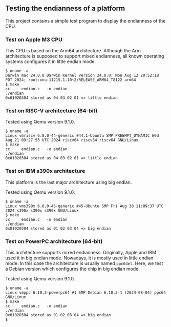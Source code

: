 ## Testing the endianness of a platform

This project contains a simple test program to display the endianness of the CPU.

### Test on Apple M3 CPU

This CPU is based on the Arm64 architecture. Although the Arm architecture is supposed to
support mixed endianness, all known operating systems configures it in little endian mode.

~~~
$ uname -a
Darwin mac 24.0.0 Darwin Kernel Version 24.0.0: Mon Aug 12 20:52:18 PDT 2024; root:xnu-11215.1.10~2/RELEASE_ARM64_T8122 arm64
$ make
cc     endian.c   -o endian
./endian
0x01020304 stored as 04 03 02 01 => little endian
~~~

### Test on RISC-V architecture (64-bit)

Tested using Qemu version 9.1.0.

~~~
$ uname -a
Linux vmriscv 6.8.0-44-generic #44.1-Ubuntu SMP PREEMPT_DYNAMIC Wed Aug 21 09:27:53 UTC 2024 riscv64 riscv64 riscv64 GNU/Linux
$ make
cc     endian.c   -o endian
./endian
0x01020304 stored as 04 03 02 01 => little endian
~~~

### Test on IBM s390x architecture

This platform is the last major architecture using big endian.

Tested using Qemu version 9.1.0.

~~~
$ uname -a
Linux vms390x 6.8.0-45-generic #45-Ubuntu SMP Fri Aug 30 11:09:37 UTC 2024 s390x s390x s390x GNU/Linux
$ make
cc     endian.c   -o endian
./endian
0x01020304 stored as 01 02 03 04 => big endian
~~~

### Test on PowerPC architecture (64-bit)

This architecture supports mixed endianness. Originally, Apple and IBM used it in big
endian mode. Nowadays, it is mostly used in little endian mode. In this case the
architecture is usually named `ppc64el`. Here, we test a Debian version which
configures the chip in big endian mode.

Tested using Qemu version 9.1.0.

~~~
$ uname -a
Linux vmppc 6.10.3-powerpc64 #1 SMP Debian 6.10.3-1 (2024-08-04) ppc64 GNU/Linux
$ make
cc     endian.c   -o endian
./endian
0x01020304 stored as 01 02 03 04 => big endian
$ 
~~~
